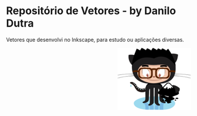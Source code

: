 # Repositório de Vetores - by Danilo Dutra

Vetores que desenvolvi no Inkscape, para estudo ou aplicações diversas.

<img align="right" src="/img/meu-avatar-inkscape.png" width="200">
